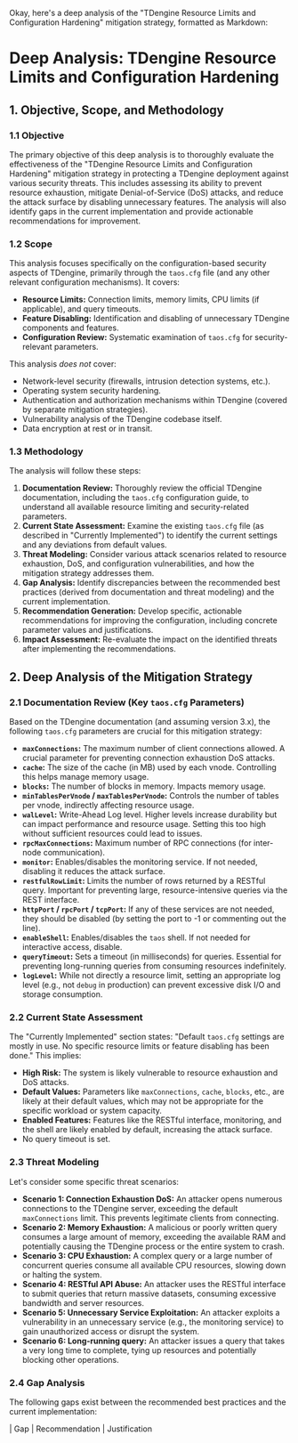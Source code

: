 Okay, here's a deep analysis of the "TDengine Resource Limits and Configuration Hardening" mitigation strategy, formatted as Markdown:

# Deep Analysis: TDengine Resource Limits and Configuration Hardening

## 1. Objective, Scope, and Methodology

### 1.1 Objective

The primary objective of this deep analysis is to thoroughly evaluate the effectiveness of the "TDengine Resource Limits and Configuration Hardening" mitigation strategy in protecting a TDengine deployment against various security threats.  This includes assessing its ability to prevent resource exhaustion, mitigate Denial-of-Service (DoS) attacks, and reduce the attack surface by disabling unnecessary features.  The analysis will also identify gaps in the current implementation and provide actionable recommendations for improvement.

### 1.2 Scope

This analysis focuses specifically on the configuration-based security aspects of TDengine, primarily through the `taos.cfg` file (and any other relevant configuration mechanisms).  It covers:

*   **Resource Limits:**  Connection limits, memory limits, CPU limits (if applicable), and query timeouts.
*   **Feature Disabling:**  Identification and disabling of unnecessary TDengine components and features.
*   **Configuration Review:**  Systematic examination of `taos.cfg` for security-relevant parameters.

This analysis *does not* cover:

*   Network-level security (firewalls, intrusion detection systems, etc.).
*   Operating system security hardening.
*   Authentication and authorization mechanisms within TDengine (covered by separate mitigation strategies).
*   Vulnerability analysis of the TDengine codebase itself.
*   Data encryption at rest or in transit.

### 1.3 Methodology

The analysis will follow these steps:

1.  **Documentation Review:**  Thoroughly review the official TDengine documentation, including the `taos.cfg` configuration guide, to understand all available resource limiting and security-related parameters.
2.  **Current State Assessment:**  Examine the existing `taos.cfg` file (as described in "Currently Implemented") to identify the current settings and any deviations from default values.
3.  **Threat Modeling:**  Consider various attack scenarios related to resource exhaustion, DoS, and configuration vulnerabilities, and how the mitigation strategy addresses them.
4.  **Gap Analysis:**  Identify discrepancies between the recommended best practices (derived from documentation and threat modeling) and the current implementation.
5.  **Recommendation Generation:**  Develop specific, actionable recommendations for improving the configuration, including concrete parameter values and justifications.
6.  **Impact Assessment:** Re-evaluate the impact on the identified threats after implementing the recommendations.

## 2. Deep Analysis of the Mitigation Strategy

### 2.1 Documentation Review (Key `taos.cfg` Parameters)

Based on the TDengine documentation (and assuming version 3.x), the following `taos.cfg` parameters are crucial for this mitigation strategy:

*   **`maxConnections`:**  The maximum number of client connections allowed.  A crucial parameter for preventing connection exhaustion DoS attacks.
*   **`cache`:**  The size of the cache (in MB) used by each vnode.  Controlling this helps manage memory usage.
*   **`blocks`:** The number of blocks in memory. Impacts memory usage.
*   **`minTablesPerVnode` / `maxTablesPerVnode`:** Controls the number of tables per vnode, indirectly affecting resource usage.
*   **`walLevel`:**  Write-Ahead Log level.  Higher levels increase durability but can impact performance and resource usage.  Setting this too high without sufficient resources could lead to issues.
*   **`rpcMaxConnections`:** Maximum number of RPC connections (for inter-node communication).
*   **`monitor`:**  Enables/disables the monitoring service.  If not needed, disabling it reduces the attack surface.
*   **`restfulRowLimit`:** Limits the number of rows returned by a RESTful query.  Important for preventing large, resource-intensive queries via the REST interface.
*   **`httpPort` / `rpcPort` / `tcpPort`:**  If any of these services are not needed, they should be disabled (by setting the port to -1 or commenting out the line).
*   **`enableShell`:** Enables/disables the `taos` shell. If not needed for interactive access, disable.
*   **`queryTimeout`:** Sets a timeout (in milliseconds) for queries.  Essential for preventing long-running queries from consuming resources indefinitely.
*   **`logLevel`:** While not directly a resource limit, setting an appropriate log level (e.g., not `debug` in production) can prevent excessive disk I/O and storage consumption.

### 2.2 Current State Assessment

The "Currently Implemented" section states: "Default `taos.cfg` settings are mostly in use. No specific resource limits or feature disabling has been done."  This implies:

*   **High Risk:**  The system is likely vulnerable to resource exhaustion and DoS attacks.
*   **Default Values:**  Parameters like `maxConnections`, `cache`, `blocks`, etc., are likely at their default values, which may not be appropriate for the specific workload or system capacity.
*   **Enabled Features:**  Features like the RESTful interface, monitoring, and the shell are likely enabled by default, increasing the attack surface.
*   No query timeout is set.

### 2.3 Threat Modeling

Let's consider some specific threat scenarios:

*   **Scenario 1: Connection Exhaustion DoS:**  An attacker opens numerous connections to the TDengine server, exceeding the default `maxConnections` limit.  This prevents legitimate clients from connecting.
*   **Scenario 2: Memory Exhaustion:**  A malicious or poorly written query consumes a large amount of memory, exceeding the available RAM and potentially causing the TDengine process or the entire system to crash.
*   **Scenario 3: CPU Exhaustion:** A complex query or a large number of concurrent queries consume all available CPU resources, slowing down or halting the system.
*   **Scenario 4: RESTful API Abuse:**  An attacker uses the RESTful interface to submit queries that return massive datasets, consuming excessive bandwidth and server resources.
*   **Scenario 5: Unnecessary Service Exploitation:** An attacker exploits a vulnerability in an unnecessary service (e.g., the monitoring service) to gain unauthorized access or disrupt the system.
*   **Scenario 6: Long-running query:** An attacker issues a query that takes a very long time to complete, tying up resources and potentially blocking other operations.

### 2.4 Gap Analysis

The following gaps exist between the recommended best practices and the current implementation:

| Gap                                       | Recommendation                                                                                                                                                                                                                                                                                                                         | Justification